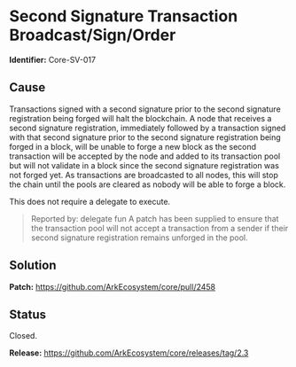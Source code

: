 # Second Signature Transaction Broadcast/Sign/Order 
**Identifier:** Core-SV-017

## Cause
Transactions signed with a second signature prior to the second signature registration being forged will halt the blockchain. A node that receives a second signature registration, immediately followed by a transaction signed with that second signature prior to the second signature registration being forged in a block, will be unable to forge a new block as the second transaction will be accepted by the node and added to its transaction pool but will not validate in a block since the second signature registration was not forged yet. As transactions are broadcasted to all nodes, this will stop the chain until the pools are cleared as nobody will be able to forge a block.

This does not require a delegate to execute.

>Reported by: delegate fun
A patch has been supplied to ensure that the transaction pool will not accept a transaction from a sender if their second signature registration remains unforged in the pool.

## Solution

**Patch:** https://github.com/ArkEcosystem/core/pull/2458

## Status
Closed.

**Release:** https://github.com/ArkEcosystem/core/releases/tag/2.3
